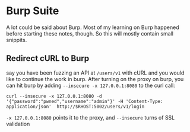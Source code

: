 # Burp Suite

A lot could be said about Burp.
Most of my learning on Burp happened before starting these notes, though.
So this will mostly contain small snippits.

## Redirect cURL to Burp

say you have been fuzzing an API at `/users/v1` with cURL and you would like to continue the work in burp.
After turning on the proxy on burp, you can hit burp by adding `--insecure -x 127.0.0.1:8080` to the curl call:
```
curl --insecure -x 127.0.0.1:8080 -d '{"password":"pwned","username":"admin"}' -H 'Content-Type: application/json'  http://$RHOST:5002/users/v1/login
```

`-x 127.0.0.1:8080` points it to the proxy, and `--insecure` turns of SSL validation
